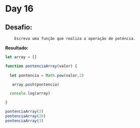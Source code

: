 # Day 16


## Desafio:

		Escreva uma função que realiza a operação de potência.

**Resultado:**

```javascript
let array = []

function pontenciaArray(valor) {
  
  let pontencia = Math.pow(valor,2)

   array.push(pontencia)

  console.log(array)

}

pontenciaArray(2)
pontenciaArray(20)
pontenciaArray(3)